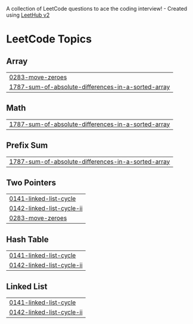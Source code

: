 A collection of LeetCode questions to ace the coding interview! - Created using [LeetHub v2](https://github.com/arunbhardwaj/LeetHub-2.0)
<!---LeetCode Topics Start-->
# LeetCode Topics
## Array
|  |
| ------- |
| [0283-move-zeroes](https://github.com/Aaditya-1205/DSA/tree/master/0283-move-zeroes) |
| [1787-sum-of-absolute-differences-in-a-sorted-array](https://github.com/Aaditya-1205/DSA/tree/master/1787-sum-of-absolute-differences-in-a-sorted-array) |
## Math
|  |
| ------- |
| [1787-sum-of-absolute-differences-in-a-sorted-array](https://github.com/Aaditya-1205/DSA/tree/master/1787-sum-of-absolute-differences-in-a-sorted-array) |
## Prefix Sum
|  |
| ------- |
| [1787-sum-of-absolute-differences-in-a-sorted-array](https://github.com/Aaditya-1205/DSA/tree/master/1787-sum-of-absolute-differences-in-a-sorted-array) |
## Two Pointers
|  |
| ------- |
| [0141-linked-list-cycle](https://github.com/Aaditya-1205/DSA/tree/master/0141-linked-list-cycle) |
| [0142-linked-list-cycle-ii](https://github.com/Aaditya-1205/DSA/tree/master/0142-linked-list-cycle-ii) |
| [0283-move-zeroes](https://github.com/Aaditya-1205/DSA/tree/master/0283-move-zeroes) |
## Hash Table
|  |
| ------- |
| [0141-linked-list-cycle](https://github.com/Aaditya-1205/DSA/tree/master/0141-linked-list-cycle) |
| [0142-linked-list-cycle-ii](https://github.com/Aaditya-1205/DSA/tree/master/0142-linked-list-cycle-ii) |
## Linked List
|  |
| ------- |
| [0141-linked-list-cycle](https://github.com/Aaditya-1205/DSA/tree/master/0141-linked-list-cycle) |
| [0142-linked-list-cycle-ii](https://github.com/Aaditya-1205/DSA/tree/master/0142-linked-list-cycle-ii) |
<!---LeetCode Topics End-->